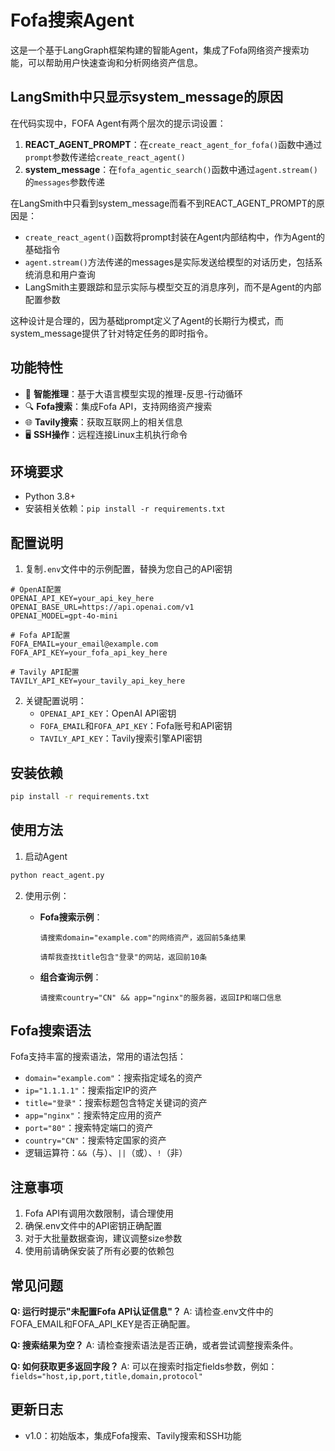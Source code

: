 # Fofa搜索Agent

这是一个基于LangGraph框架构建的智能Agent，集成了Fofa网络资产搜索功能，可以帮助用户快速查询和分析网络资产信息。

## LangSmith中只显示system_message的原因

在代码实现中，FOFA Agent有两个层次的提示词设置：

1. **REACT_AGENT_PROMPT**：在`create_react_agent_for_fofa()`函数中通过`prompt`参数传递给`create_react_agent()`
2. **system_message**：在`fofa_agentic_search()`函数中通过`agent.stream()`的`messages`参数传递

在LangSmith中只看到system_message而看不到REACT_AGENT_PROMPT的原因是：
- `create_react_agent()`函数将prompt封装在Agent内部结构中，作为Agent的基础指令
- `agent.stream()`方法传递的messages是实际发送给模型的对话历史，包括系统消息和用户查询
- LangSmith主要跟踪和显示实际与模型交互的消息序列，而不是Agent的内部配置参数

这种设计是合理的，因为基础prompt定义了Agent的长期行为模式，而system_message提供了针对特定任务的即时指令。

## 功能特性

- 🧠 **智能推理**：基于大语言模型实现的推理-反思-行动循环
- 🔍 **Fofa搜索**：集成Fofa API，支持网络资产搜索
- 🌐 **Tavily搜索**：获取互联网上的相关信息
- 🖥️ **SSH操作**：远程连接Linux主机执行命令

## 环境要求

- Python 3.8+ 
- 安装相关依赖：`pip install -r requirements.txt`

## 配置说明

1. 复制`.env`文件中的示例配置，替换为您自己的API密钥

```
# OpenAI配置
OPENAI_API_KEY=your_api_key_here
OPENAI_BASE_URL=https://api.openai.com/v1
OPENAI_MODEL=gpt-4o-mini

# Fofa API配置
FOFA_EMAIL=your_email@example.com
FOFA_API_KEY=your_fofa_api_key_here

# Tavily API配置
TAVILY_API_KEY=your_tavily_api_key_here
```

2. 关键配置说明：
   - `OPENAI_API_KEY`：OpenAI API密钥
   - `FOFA_EMAIL`和`FOFA_API_KEY`：Fofa账号和API密钥
   - `TAVILY_API_KEY`：Tavily搜索引擎API密钥

## 安装依赖

```bash
pip install -r requirements.txt
```

## 使用方法

1. 启动Agent

```bash
python react_agent.py
```

2. 使用示例：

   - **Fofa搜索示例**：
     ```
     请搜索domain="example.com"的网络资产，返回前5条结果
     ```
     ```
     请帮我查找title包含"登录"的网站，返回前10条
     ```

   - **组合查询示例**：
     ```
     请搜索country="CN" && app="nginx"的服务器，返回IP和端口信息
     ```

## Fofa搜索语法

Fofa支持丰富的搜索语法，常用的语法包括：

- `domain="example.com"`：搜索指定域名的资产
- `ip="1.1.1.1"`：搜索指定IP的资产
- `title="登录"`：搜索标题包含特定关键词的资产
- `app="nginx"`：搜索特定应用的资产
- `port="80"`：搜索特定端口的资产
- `country="CN"`：搜索特定国家的资产
- 逻辑运算符：`&&`（与）、`||`（或）、`!`（非）

## 注意事项

1. Fofa API有调用次数限制，请合理使用
2. 确保.env文件中的API密钥正确配置
3. 对于大批量数据查询，建议调整size参数
4. 使用前请确保安装了所有必要的依赖包

## 常见问题

**Q: 运行时提示"未配置Fofa API认证信息"？**
A: 请检查.env文件中的FOFA_EMAIL和FOFA_API_KEY是否正确配置。

**Q: 搜索结果为空？**
A: 请检查搜索语法是否正确，或者尝试调整搜索条件。

**Q: 如何获取更多返回字段？**
A: 可以在搜索时指定fields参数，例如：`fields="host,ip,port,title,domain,protocol"`

## 更新日志

- v1.0：初始版本，集成Fofa搜索、Tavily搜索和SSH功能